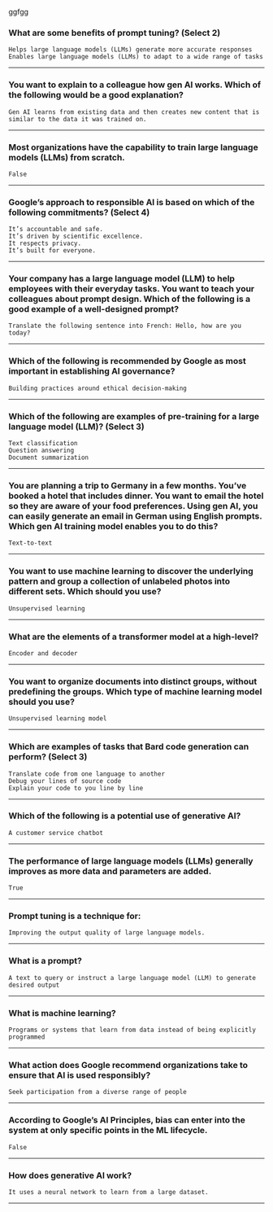 ggfgg
### What are some benefits of prompt tuning? (Select 2)
```Helps large language models (LLMs) generate more accurate responses``` <br>
```Enables large language models (LLMs) to adapt to a wide range of tasks``` 
____
### You want to explain to a colleague how gen AI works. Which of the following would be a good explanation?
```Gen AI learns from existing data and then creates new content that is similar to the data it was trained on.```
____
### Most organizations have the capability to train large language models (LLMs) from scratch.
```False```
____
### Google’s approach to responsible AI is based on which of the following commitments? (Select 4)
```It’s accountable and safe.``` <br>
```It’s driven by scientific excellence.``` <br>
```It respects privacy.``` <br>
```It’s built for everyone.```
____
### Your company has a large language model (LLM) to help employees with their everyday tasks. You want to teach your colleagues about prompt design. Which of the following is a good example of a well-designed prompt?
```Translate the following sentence into French: Hello, how are you today?```
____
### Which of the following is recommended by Google as most important in establishing AI governance?
```Building practices around ethical decision-making```
____
### Which of the following are examples of pre-training for a large language model (LLM)? (Select 3)
```Text classification``` <br>
```Question answering``` <br>
```Document summarization```
____
### You are planning a trip to Germany in a few months. You’ve booked a hotel that includes dinner. You want to email the hotel so they are aware of your food preferences. Using gen AI, you can easily generate an email in German using English prompts. Which gen AI training model enables you to do this?
```Text-to-text```
____
### You want to use machine learning to discover the underlying pattern and group a collection of unlabeled photos into different sets. Which should you use?
```Unsupervised learning```
____
### What are the elements of a transformer model at a high-level?
```Encoder and decoder```
____
### You want to organize documents into distinct groups, without predefining the groups. Which type of machine learning model should you use?
```Unsupervised learning model```
____
### Which are examples of tasks that Bard code generation can perform? (Select 3)
```Translate code from one language to another``` <br>
```Debug your lines of source code``` <br>
```Explain your code to you line by line```
____
### Which of the following is a potential use of generative AI?
```A customer service chatbot```
____
### The performance of large language models (LLMs) generally improves as more data and parameters are added.
```True```
____
### Prompt tuning is a technique for:
```Improving the output quality of large language models.```
____
### What is a prompt?
```A text to query or instruct a large language model (LLM) to generate desired output```
____
### What is machine learning?
```Programs or systems that learn from data instead of being explicitly programmed```
____
### What action does Google recommend organizations take to ensure that AI is used responsibly?
```Seek participation from a diverse range of people```
____
### According to Google’s AI Principles, bias can enter into the system at only specific points in the ML lifecycle.
```False```
____
### How does generative AI work?
```It uses a neural network to learn from a large dataset.```
____

